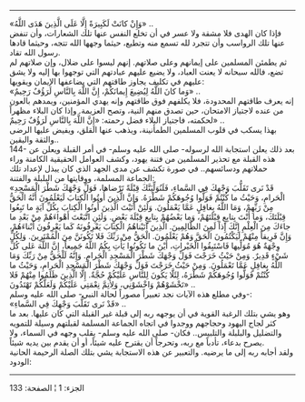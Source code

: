 ------------------------------------------------------------------------

«وَإِنْ كانَتْ لَكَبِيرَةً إِلَّا عَلَى الَّذِينَ هَدَى اللَّهُ» ..  
فإذا كان الهدى فلا مشقة ولا عسر في أن تخلع النفس عنها تلك الشعارات، وأن
تنفض عنها تلك الرواسب وأن تتجرد لله تسمع منه وتطيع، حيثما وجهها الله
تتجه، وحيثما قادها رسول الله تقاد.  
ثم يطمئن المسلمين على إيمانهم وعلى صلاتهم. إنهم ليسوا على ضلال، وإن
صلاتهم لم تضع، فالله سبحانه لا يعنت العباد، ولا يضيع عليهم عبادتهم التي
توجهوا بها إليه ولا يشق عليهم في تكليف يجاوز طاقتهم التي يضاعفها الإيمان
ويقويها:  
«وَما كانَ اللَّهُ لِيُضِيعَ إِيمانَكُمْ، إِنَّ اللَّهَ بِالنَّاسِ لَرَؤُفٌ رَحِيمٌ» ..  
إنه يعرف طاقتهم المحدودة، فلا يكلفهم فوق طاقتهم وإنه يهدي المؤمنين،
ويمدهم بالعون من عنده لاجتياز الامتحان، حين تصدق منهم النية، وتصح
العزيمة. وإذا كان البلاء مظهراً لحكمته، فاجتياز البلاء فضل رحمته: «إِنَّ
اللَّهَ بِالنَّاسِ لَرَؤُفٌ رَحِيمٌ» ..  
بهذا يسكب في قلوب المسلمين الطمأنينة، ويذهب عنها القلق، ويفيض عليها
الرضى والثقة واليقين..  
144- بعد ذلك يعلن استجابة الله لرسوله- صلى الله عليه وسلم- في أمر القبلة
ويعلن عن هذه القبلة مع تحذير المسلمين من فتنة يهود، وكشف العوامل
الحقيقية الكامنة وراء حملاتهم ودسائسهم.. في صورة تكشف عن مدى الجهد الذي
كان يبذل لإعداد تلك الجماعة المسلمة، ووقايتها من البلبلة والفتنة:  
«قَدْ نَرى تَقَلُّبَ وَجْهِكَ فِي السَّماءِ، فَلَنُوَلِّيَنَّكَ قِبْلَةً تَرْضاها، فَوَلِّ وَجْهَكَ شَطْرَ الْمَسْجِدِ
الْحَرامِ، وَحَيْثُ ما كُنْتُمْ فَوَلُّوا وُجُوهَكُمْ شَطْرَهُ. وَإِنَّ الَّذِينَ أُوتُوا الْكِتابَ لَيَعْلَمُونَ
أَنَّهُ الْحَقُّ مِنْ رَبِّهِمْ، وَمَا اللَّهُ بِغافِلٍ عَمَّا يَعْمَلُونَ. وَلَئِنْ أَتَيْتَ الَّذِينَ أُوتُوا
الْكِتابَ بِكُلِّ آيَةٍ ما تَبِعُوا قِبْلَتَكَ، وَما أَنْتَ بِتابِعٍ قِبْلَتَهُمْ، وَما بَعْضُهُمْ بِتابِعٍ
قِبْلَةَ بَعْضٍ. وَلَئِنِ اتَّبَعْتَ أَهْواءَهُمْ مِنْ بَعْدِ ما جاءَكَ مِنَ الْعِلْمِ إِنَّكَ إِذاً لَمِنَ
الظَّالِمِينَ. الَّذِينَ آتَيْناهُمُ الْكِتابَ يَعْرِفُونَهُ كَما يَعْرِفُونَ أَبْناءَهُمْ، وَإِنَّ فَرِيقاً
مِنْهُمْ لَيَكْتُمُونَ الْحَقَّ وَهُمْ يَعْلَمُونَ. الْحَقُّ مِنْ رَبِّكَ فَلا تَكُونَنَّ مِنَ الْمُمْتَرِينَ. وَلِكُلٍّ
وِجْهَةٌ هُوَ مُوَلِّيها فَاسْتَبِقُوا الْخَيْراتِ، أَيْنَ ما تَكُونُوا يَأْتِ بِكُمُ اللَّهُ جَمِيعاً، إِنَّ
اللَّهَ عَلى كُلِّ شَيْءٍ قَدِيرٌ. وَمِنْ حَيْثُ خَرَجْتَ فَوَلِّ وَجْهَكَ شَطْرَ الْمَسْجِدِ الْحَرامِ. وَإِنَّهُ لَلْحَقُّ
مِنْ رَبِّكَ وَمَا اللَّهُ بِغافِلٍ عَمَّا تَعْمَلُونَ. وَمِنْ حَيْثُ خَرَجْتَ فَوَلِّ وَجْهَكَ شَطْرَ الْمَسْجِدِ
الْحَرامِ، وَحَيْثُ ما كُنْتُمْ فَوَلُّوا وُجُوهَكُمْ شَطْرَهُ، لِئَلَّا يَكُونَ لِلنَّاسِ عَلَيْكُمْ حُجَّةٌ. إِلَّا
الَّذِينَ ظَلَمُوا مِنْهُمْ فَلا تَخْشَوْهُمْ وَاخْشَوْنِي، وَلِأُتِمَّ نِعْمَتِي عَلَيْكُمْ وَلَعَلَّكُمْ تَهْتَدُونَ»
..  
وفي مطلع هذه الآيات نجد تعبيراً مصوراً لحالة النبي- صلى الله عليه وسلم-:  
«قَدْ نَرى تَقَلُّبَ وَجْهِكَ فِي السَّماءِ» ..  
وهو يشي بتلك الرغبة القوية في أن يوجهه ربه إلى قبلة غير القبلة التي كان
عليها. بعد ما كثر لجاج اليهود وحجاجهم ووجدوا في اتجاه الجماعة المسلمة
لقبلتهم وسيلة للتمويه والتضليل والبلبلة والتلبيس.. فكان- صلى الله عليه
وسلم- يقلب وجهه في السماء، ولا يصرح بدعاء، تأدباً مع ربه، وتحرجاً أن يقترح
عليه شيئاً، أو أن يقدم بين يديه شيئاً.  
ولقد أجابه ربه إلى ما يرضيه. والتعبير عن هذه الاستجابة يشي بتلك الصلة
الرحيمة الحانية الودود:

------------------------------------------------------------------------

الجزء: 1 ¦ الصفحة: 133
